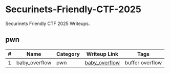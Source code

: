 # Securinets-Friendly-CTF-2025

Securinets Friendly CTF 2025 Writeups.

## pwn

| #   | Name          | Category | Writeup Link                                   | Tags            |
| --- | ------------- | -------- | ---------------------------------------------- | --------------- |
| 1   | baby_overflow | pwn      | [baby_overflow](./pwn/baby_overflow/README.md) | buffer overflow |
